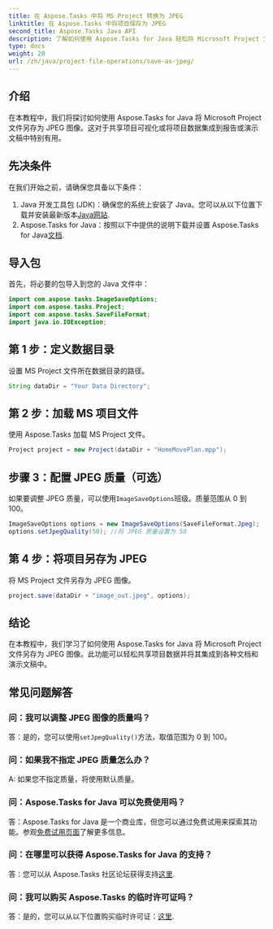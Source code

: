 ```yaml
---
title: 在 Aspose.Tasks 中将 MS Project 转换为 JPEG
linktitle: 在 Aspose.Tasks 中将项目保存为 JPEG
second_title: Aspose.Tasks Java API
description: 了解如何使用 Aspose.Tasks for Java 轻松将 Microsoft Project 文件转换为 JPEG 图像。提高您的生产力。
type: docs
weight: 20
url: /zh/java/project-file-operations/save-as-jpeg/
---
```

## 介绍
在本教程中，我们将探讨如何使用 Aspose.Tasks for Java 将 Microsoft Project 文件另存为 JPEG 图像。这对于共享项目可视化或将项目数据集成到报告或演示文稿中特别有用。
## 先决条件
在我们开始之前，请确保您具备以下条件：
1.  Java 开发工具包 (JDK)：确保您的系统上安装了 Java。您可以从以下位置下载并安装最新版本[Java网站](https://www.oracle.com/java/technologies/javase-jdk11-downloads.html).
2. Aspose.Tasks for Java：按照以下中提供的说明下载并设置 Aspose.Tasks for Java[文档](https://reference.aspose.com/tasks/java/).

## 导入包
首先，将必要的包导入到您的 Java 文件中：
```java
import com.aspose.tasks.ImageSaveOptions;
import com.aspose.tasks.Project;
import com.aspose.tasks.SaveFileFormat;
import java.io.IOException;
```
## 第 1 步：定义数据目录
设置 MS Project 文件所在数据目录的路径。
```java
String dataDir = "Your Data Directory";
```
## 第 2 步：加载 MS 项目文件
使用 Aspose.Tasks 加载 MS Project 文件。
```java
Project project = new Project(dataDir + "HomeMovePlan.mpp");
```
## 步骤 3：配置 JPEG 质量（可选）
如果要调整 JPEG 质量，可以使用`ImageSaveOptions`班级。质量范围从 0 到 100。
```java
ImageSaveOptions options = new ImageSaveOptions(SaveFileFormat.Jpeg);
options.setJpegQuality(50); //将 JPEG 质量设置为 50
```
## 第 4 步：将项目另存为 JPEG
将 MS Project 文件另存为 JPEG 图像。
```java
project.save(dataDir + "image_out.jpeg", options);
```

## 结论
在本教程中，我们学习了如何使用 Aspose.Tasks for Java 将 Microsoft Project 文件另存为 JPEG 图像。此功能可以轻松共享项目数据并将其集成到各种文档和演示文稿中。
## 常见问题解答
### 问：我可以调整 JPEG 图像的质量吗？
答：是的，您可以使用`setJpegQuality()`方法，取值范围为 0 到 100。
### 问：如果我不指定 JPEG 质量怎么办？
A: 如果您不指定质量，将使用默认质量。
### 问：Aspose.Tasks for Java 可以免费使用吗？
答：Aspose.Tasks for Java 是一个商业库，但您可以通过免费试用来探索其功能。参观[免费试用页面](https://releases.aspose.com/)了解更多信息。
### 问：在哪里可以获得 Aspose.Tasks for Java 的支持？
答：您可以从 Aspose.Tasks 社区论坛获得支持[这里](https://forum.aspose.com/c/tasks/15).
### 问：我可以购买 Aspose.Tasks 的临时许可证吗？
答：是的，您可以从以下位置购买临时许可证：[这里](https://purchase.aspose.com/temporary-license/).